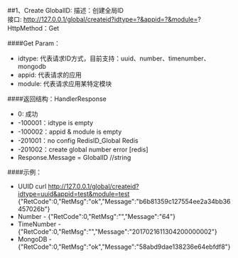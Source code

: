 ##1、Create GlobalID:
描述：创建全局ID
<br>接口: http://127.0.0.1/global/createid?idtype=?&appid=?&module=?
<br>HttpMethod：Get<br>

####Get Param：
* idtype: 代表请求ID方式，目前支持：uuid、number、timenumber、mongodb
* appid: 代表请求的应用
* module: 代表请求应用某特定模块

####返回结构：HandlerResponse
* 0: 成功
* -100001：idtype is empty
* -100002：appid & module is empty
* -201001：no config RedisID_Global Redis
* -201002：create global number error [redis]
* Response.Message = GlobalID //string

####示例：
* UUID
curl http://127.0.0.1/global/createid?idtype=uuid&appid=test&module=test 
{"RetCode":0,"RetMsg":"ok","Message":"b6b81359c127554ee2a34bb36457026b"}
* Number - {"RetCode":0,"RetMsg":"","Message":"64"}
* TimeNumber - {"RetCode":0,"RetMsg":"","Message":"2017021611304200000002"}
* MongoDB - {"RetCode":0,"RetMsg":"ok","Message":"58abd9dae138236e64ebfdf8"}
